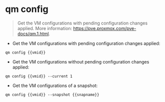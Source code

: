 # qm config

> Get the VM configurations with pending configuration changes applied.
> More information: <https://pve.proxmox.com/pve-docs/qm.1.html>.

- Get the VM configurations with pending configuration changes applied:

`qm config {{vmid}}`

- Get the VM configurations without pending configuration changes applied:

`qm config {{vmid}} --current 1`

- Get the VM configurations of a snapshot:

`qm config {{vmid}} --snapshot {{snapname}}`
